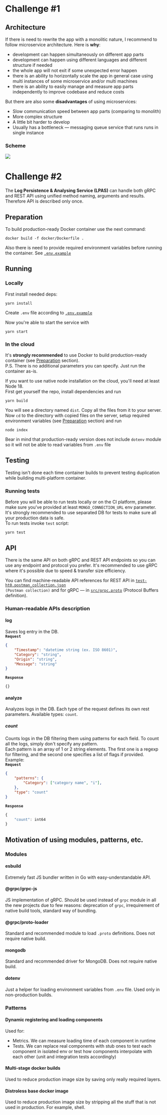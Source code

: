 # Challenge #1

## Architecture

If there is need to rewrite the app with a monolitic nature, I recommend to follow microservice architecture. Here is **why**:
- development can happen simultaneously on different app parts
- development can happen using different languages and different structure if needed
- the whole app will not exit if some unexpected error happen
- there is an ability to horizontally scale the app in general case using multi instances of some microservice and/or multi machines
- there is an ability to easily manage and measure app parts independently to improve codebase and reduce costs

But there are also some **disadvantages** of using microservices:
- Slow communication speed between app parts (comparing to monolith)
- More complex structure
- A little bit harder to develop
- Usually has a bottleneck — messaging queue service that runs runs in single instance

### Scheme
![](https://raw.githubusercontent.com/KaMeHb-UA/test-ht0/assets/arch-scheme.drawio.png)

# Challenge #2

The **Log Persistence & Analysing Service (LPAS)** can handle both gRPC and REST API using unified method naming, arguments and results. Therefore API is described only once.

## Preparation

To build production-ready Docker container use the next command:
```shell
docker build -f docker/Dockerfile .
```

Also there is need to provide required environment variables before running the container. See <code>[.env.example](.env.example)</code>

## Running

### Locally

First install needed deps:
```
yarn install
```
Create `.env` file according to <code>[.env.example](.env.example)</code>

Now you're able to start the service with
```
yarn start
```

### In the cloud

It's **strongly recommended** to use Docker to build production-ready container (see [Preparation](#preparation) section).  
P.S. There is no additional parameters you can specify. Just run the container as-is.

If you want to use native node installation on the cloud, you'll need at least Node 18.  
First get yourself the repo, install dependencies and run
```
yarn build
```
You will see a directory named `dist`. Copy all the files from it to your server. Now `cd` to the directory with copied files on the server, setup required environment variables (see [Preparation](#preparation) section) and run
```
node index
```
Bear in mind that production-ready version does not include `dotenv` module so it will not be able to read variables from `.env` file

## Testing

Testing isn't done each time container builds to prevent testing duplication while building multi-platform container.  

### Running tests

Before you will be able to run tests locally or on the CI platform, please make sure you've provided at least `MONGO_CONNECTION_URL` env parameter. It's strongly recommended to use separated DB for tests to make sure all your production data is safe.  
To run tests invoke `test` script:
```
yarn test
```

## API

There is the same API on both gRPC and REST API endpoints so you can use any endpoint and protocol you prefer. It's recommended to use gRPC where it's possible due to speed & transfer size efficiency.  

You can find machine-readable API references for REST API in <code>[test-ht0.postman_collection.json](test-ht0.postman_collection.json) (Postman collection)</code> and for gRPC — in <code>[src/grpc.proto](src/grpc.proto)</code> (Protocol Buffers definition).

### Human-readable APIs description

#### log
Saves log entry in the DB.  
<code>**Request**</code>
```json
{
    "Timestamp": "datetime string (ex. ISO 8601)",
    "Category": "string",
    "Origin": "string",
    "Message": "string"
}
```
<code>**Response**</code>
```typescript
{}
```

#### analyze
Analyzes logs in the DB. Each type of the request defines its own rest parameters. Available types: `count`.
##### count
Counts logs in the DB filtering them using patterns for each field. To count all the logs, simply don't specify any pattern.  
Each pattern is an array of 1 or 2 string elements. The first one is a regexp for filtering, and the second one specifies a list of flags if provided.  
Example:  
<code>**Request**</code>
```json
{
    "patterns": {
        "Category": ["category name", "i"],
    },
    "type": "count"
}
```
<code>**Response**</code>
```typescript
{
    "count": int64
}
```

## Motivation of using modules, patterns, etc.

### Modules

#### esbuild
Extremely fast JS bundler written in Go with easy-understandable API.

#### @grpc/grpc-js
JS implementation of gRPC. Should be used instead of `grpc` module in all the new projects due to few reasons: deprecation of `grpc`, irrequirement of native build tools, standard way of bundling.

#### @grpc/proto-loader
Standard and recommended module to load `.proto` definitions. Does not require native build.

#### mongodb
Standard and recommended driver for MongoDB. Does not require native build.

#### dotenv
Just a helper for loading environment variables from `.env` file. Used only in non-production builds.

### Patterns

#### Dynamic registering and loading components
Used for:
- Metrics. We can measure loading time of each component in runtime
- Tests. We can replace real components with stub ones to test each component in isolated env or test how components interpolate with each other (unit and integration tests accordingly)

#### Multi-stage docker builds
Used to reduce production image size by saving only really required layers.

#### Distroless base docker image
Used to reduce production image size by stripping all the stuff that is not used in production. For example, shell.
